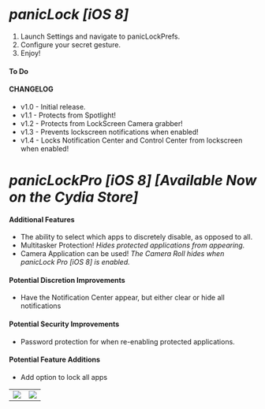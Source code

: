 # *panicLock [iOS 8]*

1. Launch Settings and navigate to panicLockPrefs.
2. Configure your secret gesture.
3. Enjoy!



#### To Do ####


#### CHANGELOG ####
* v1.0 - Initial release.
* v1.1 - Protects from Spotlight!
* v1.2 - Protects from LockScreen Camera grabber!
* v1.3 - Prevents lockscreen notifications when enabled!
* v1.4 - Locks Notification Center and Control Center from lockscreen when enabled!


# *panicLockPro [iOS 8] [Available Now on the Cydia Store]*

#### Additional Features ####
* The ability to select which apps to discretely disable, as opposed to all.
* Multitasker Protection! *Hides protected applications from appearing.*
* Camera Application can be used! *The Camera Roll hides when panicLock Pro [iOS 8] is enabled.*

#### Potential Discretion Improvements ####

* Have the Notification Center appear, but either clear or hide all notifications

#### Potential Security Improvements ####
* Password protection for when re-enabling protected applications.

#### Potential Feature Additions ####
* Add option to lock all apps


|  |  |
| ------------- | ------------- |
| ![](https://github.com/ruslan120101/panicLockiOS8/blob/master/Screenshots/appsImage.JPG)  | ![](https://github.com/ruslan120101/panicLockiOS8/blob/master/Screenshots/appsInList.JPG)  |




